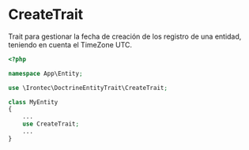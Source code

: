 # CreateTrait

Trait para gestionar la fecha de creación de los registro de una entidad, teniendo en cuenta el TimeZone UTC.


````php
<?php

namespace App\Entity;

use \Irontec\DoctrineEntityTrait\CreateTrait;

class MyEntity
{
    ...
    use CreateTrait;
    ...
}
````
